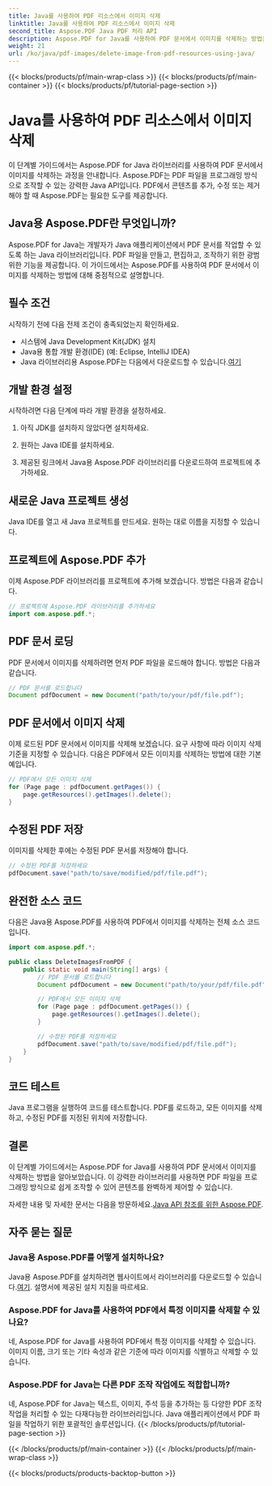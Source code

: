```yaml
---
title: Java를 사용하여 PDF 리소스에서 이미지 삭제
linktitle: Java를 사용하여 PDF 리소스에서 이미지 삭제
second_title: Aspose.PDF Java PDF 처리 API
description: Aspose.PDF for Java를 사용하여 PDF 문서에서 이미지를 삭제하는 방법을 알아보세요. 효율적인 PDF 조작을 위한 소스 코드가 포함된 단계별 가이드.
weight: 21
url: /ko/java/pdf-images/delete-image-from-pdf-resources-using-java/
---
```


{{< blocks/products/pf/main-wrap-class >}}
{{< blocks/products/pf/main-container >}}
{{< blocks/products/pf/tutorial-page-section >}}

# Java를 사용하여 PDF 리소스에서 이미지 삭제


이 단계별 가이드에서는 Aspose.PDF for Java 라이브러리를 사용하여 PDF 문서에서 이미지를 삭제하는 과정을 안내합니다. Aspose.PDF는 PDF 파일을 프로그래밍 방식으로 조작할 수 있는 강력한 Java API입니다. PDF에서 콘텐츠를 추가, 수정 또는 제거해야 할 때 Aspose.PDF는 필요한 도구를 제공합니다.

## Java용 Aspose.PDF란 무엇입니까?

Aspose.PDF for Java는 개발자가 Java 애플리케이션에서 PDF 문서를 작업할 수 있도록 하는 Java 라이브러리입니다. PDF 파일을 만들고, 편집하고, 조작하기 위한 광범위한 기능을 제공합니다. 이 가이드에서는 Aspose.PDF를 사용하여 PDF 문서에서 이미지를 삭제하는 방법에 대해 중점적으로 설명합니다.

## 필수 조건

시작하기 전에 다음 전제 조건이 충족되었는지 확인하세요.

- 시스템에 Java Development Kit(JDK) 설치
- Java용 통합 개발 환경(IDE) (예: Eclipse, IntelliJ IDEA)
-  Java 라이브러리용 Aspose.PDF는 다음에서 다운로드할 수 있습니다.[여기](https://releases.aspose.com/pdf/java/)

## 개발 환경 설정

시작하려면 다음 단계에 따라 개발 환경을 설정하세요.

1. 아직 JDK를 설치하지 않았다면 설치하세요.

2. 원하는 Java IDE를 설치하세요.

3. 제공된 링크에서 Java용 Aspose.PDF 라이브러리를 다운로드하여 프로젝트에 추가하세요.

## 새로운 Java 프로젝트 생성

Java IDE를 열고 새 Java 프로젝트를 만드세요. 원하는 대로 이름을 지정할 수 있습니다.

## 프로젝트에 Aspose.PDF 추가

이제 Aspose.PDF 라이브러리를 프로젝트에 추가해 보겠습니다. 방법은 다음과 같습니다.

```java
// 프로젝트에 Aspose.PDF 라이브러리를 추가하세요
import com.aspose.pdf.*;
```

## PDF 문서 로딩

PDF 문서에서 이미지를 삭제하려면 먼저 PDF 파일을 로드해야 합니다. 방법은 다음과 같습니다.

```java
// PDF 문서를 로드합니다
Document pdfDocument = new Document("path/to/your/pdf/file.pdf");
```

## PDF 문서에서 이미지 삭제

이제 로드된 PDF 문서에서 이미지를 삭제해 보겠습니다. 요구 사항에 따라 이미지 삭제 기준을 지정할 수 있습니다. 다음은 PDF에서 모든 이미지를 삭제하는 방법에 대한 기본 예입니다.

```java
// PDF에서 모든 이미지 삭제
for (Page page : pdfDocument.getPages()) {
    page.getResources().getImages().delete();
}
```

## 수정된 PDF 저장

이미지를 삭제한 후에는 수정된 PDF 문서를 저장해야 합니다.

```java
// 수정된 PDF를 저장하세요
pdfDocument.save("path/to/save/modified/pdf/file.pdf");
```

## 완전한 소스 코드

다음은 Java용 Aspose.PDF를 사용하여 PDF에서 이미지를 삭제하는 전체 소스 코드입니다.

```java
import com.aspose.pdf.*;

public class DeleteImagesFromPDF {
    public static void main(String[] args) {
        // PDF 문서를 로드합니다
        Document pdfDocument = new Document("path/to/your/pdf/file.pdf");

        // PDF에서 모든 이미지 삭제
        for (Page page : pdfDocument.getPages()) {
            page.getResources().getImages().delete();
        }

        // 수정된 PDF를 저장하세요
        pdfDocument.save("path/to/save/modified/pdf/file.pdf");
    }
}
```

## 코드 테스트

Java 프로그램을 실행하여 코드를 테스트합니다. PDF를 로드하고, 모든 이미지를 삭제하고, 수정된 PDF를 지정된 위치에 저장합니다.

## 결론

이 단계별 가이드에서는 Aspose.PDF for Java를 사용하여 PDF 문서에서 이미지를 삭제하는 방법을 알아보았습니다. 이 강력한 라이브러리를 사용하면 PDF 파일을 프로그래밍 방식으로 쉽게 조작할 수 있어 콘텐츠를 완벽하게 제어할 수 있습니다.

 자세한 내용 및 자세한 문서는 다음을 방문하세요.[Java API 참조를 위한 Aspose.PDF](https://reference.aspose.com/pdf/java/).

## 자주 묻는 질문

### Java용 Aspose.PDF를 어떻게 설치하나요?

 Java용 Aspose.PDF를 설치하려면 웹사이트에서 라이브러리를 다운로드할 수 있습니다.[여기](https://releases.aspose.com/pdf/java/). 설명서에 제공된 설치 지침을 따르세요.

### Aspose.PDF for Java를 사용하여 PDF에서 특정 이미지를 삭제할 수 있나요?

네, Aspose.PDF for Java를 사용하여 PDF에서 특정 이미지를 삭제할 수 있습니다. 이미지 이름, 크기 또는 기타 속성과 같은 기준에 따라 이미지를 식별하고 삭제할 수 있습니다.

### Aspose.PDF for Java는 다른 PDF 조작 작업에도 적합합니까?

네, Aspose.PDF for Java는 텍스트, 이미지, 주석 등을 추가하는 등 다양한 PDF 조작 작업을 처리할 수 있는 다재다능한 라이브러리입니다. Java 애플리케이션에서 PDF 파일을 작업하기 위한 포괄적인 솔루션입니다.
{{< /blocks/products/pf/tutorial-page-section >}}

{{< /blocks/products/pf/main-container >}}
{{< /blocks/products/pf/main-wrap-class >}}

{{< blocks/products/products-backtop-button >}}
